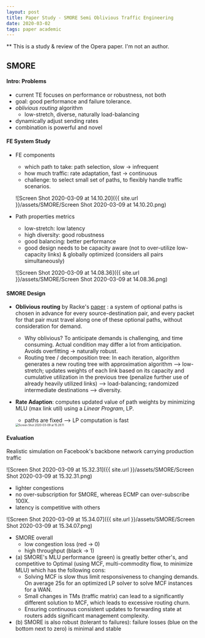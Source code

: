 ```yaml
---
layout: post
title: Paper Study - SMORE Semi Oblivious Traffic Engineering
date: 2020-03-02
tags: paper academic
---
```

** This is a study & review of the Opera paper. I'm not an author.   


## SMORE

#### Intro: Problems

+ current TE focuses on performance or robustness, not both
+ goal: good performance and failure tolerance.
+ *oblivious routing* algorithm
  + low-stretch, diverse, naturally load-balancing
+ dynamically adjust sending rates
+ combination is powerful and novel

#### FE System Study

+ FE components

  + which path to take: path selection, slow -> infrequent
  + how much traffic: rate adaptation, fast -> continuous
  + challenge: to select small set of paths, to flexibly handle traffic scenarios.

  ![Screen Shot 2020-03-09 at 14.10.20]({{ site.url }}/assets/SMORE/Screen Shot 2020-03-09 at 14.10.20.png)

+ Path properties metrics

  + low-stretch: low latency
  + high diversity: good robustness
  + good balancing: better performance
  + good design needs to be capacity aware (not to over-utilize low-capacity links) & globally optimized (considers all pairs simultaneously)

  ![Screen Shot 2020-03-09 at 14.08.36]({{ site.url }}/assets/SMORE/Screen Shot 2020-03-09 at 14.08.36.png)

#### SMORE Design

+ **Oblivious routing** by Racke's [paper](https://dl.acm.org/doi/10.1145/1374376.1374415) : a system of optional paths is chosen in advance for every source-destination pair, and every packet for that pair must travel along one of these optional paths, without consideration for demand.

  + Why oblivious? To anticipate demands is challenging, and time consuming. Actual condition may differ a lot from anticipation. Avoids overfitting -> naturally robust.
  + Routing tree / decomposition tree: In each iteration, algorithm generates a new routing tree with approximation algorithm --> low-stretch; updates weights of each link based on its capacity and cumulative utilization in the previous tree (penalize further use of already heavily utilized links) --> load-balancing; randomized intermediate destinations --> diversity.

+ **Rate Adaption**: computes updated value of path weights by minimizing MLU (max link util) using a *Linear Program*, LP.

  + paths are fixed --> LP computation is fast

  <img src="{{ site.url }}/assets/SMORE/Screen Shot 2020-03-09 at 15.28.11.png" alt="Screen Shot 2020-03-09 at 15.28.11" style="zoom:50%;" />

#### Evaluation

Realistic simulation on Facebook's backbone network carrying production traffic

![Screen Shot 2020-03-09 at 15.32.31]({{ site.url }}/assets/SMORE/Screen Shot 2020-03-09 at 15.32.31.png)

+ lighter congestions
+ no over-subscription for SMORE, whereas ECMP can over-subscribe 100X.
+ latency is competitive with others

![Screen Shot 2020-03-09 at 15.34.07]({{ site.url }}/assets/SMORE/Screen Shot 2020-03-09 at 15.34.07.png)

+ SMORE overall
  + low congestion loss (red → 0)
  + high throughput (black → 1)
+ (a) SMORE's MLU performance (green) is greatly better other's, and competitive to Optimal (using MCF, multi-commodity flow, to minimize MLU) which has the following cons:
  + Solving MCF is slow thus limit responsiveness to changing demands. On average 25s for an optimized LP solver to solve MCF instances for a WAN.
  + Small changes in TMs (traffic matrix) can lead to a significantly different solution to MCF, which leads to excessive routing churn.
  + Ensuring continuous consistent updates to forwarding state at routers adds significant management complexity.
+ (b) SMORE is also robust (tolerant to failures): failure losses (blue on the bottom next to zero) is minimal and stable
